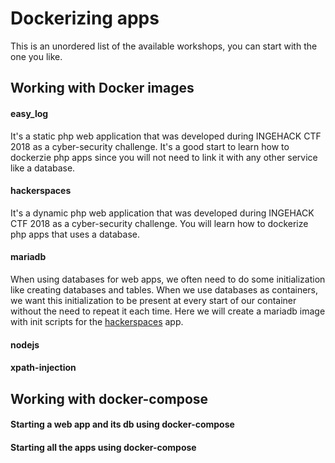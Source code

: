 # Dockerizing apps

This is an unordered list of the available workshops, you can start with the one you like.

## Working with Docker images

#### easy_log

It's a static php web application that was developed during INGEHACK CTF 2018 as a cyber-security challenge. It's a good start to learn how to dockerzie php apps since you will not need to link it with any other service like a database.

#### hackerspaces

It's a dynamic php web application that was developed during INGEHACK CTF 2018 as a cyber-security challenge. You will learn how to dockerize php apps that uses a database.

#### mariadb

When using databases for web apps, we often need to do some initialization like creating databases and tables. When we use databases as containers, we want this initialization to be present at every start of our container without the need to repeat it each time. Here we will create a mariadb image with init scripts for the [hackerspaces](/hackerspaces) app.

#### nodejs


#### xpath-injection


## Working with docker-compose

#### Starting a web app and its db using docker-compose


#### Starting all the apps using docker-compose

